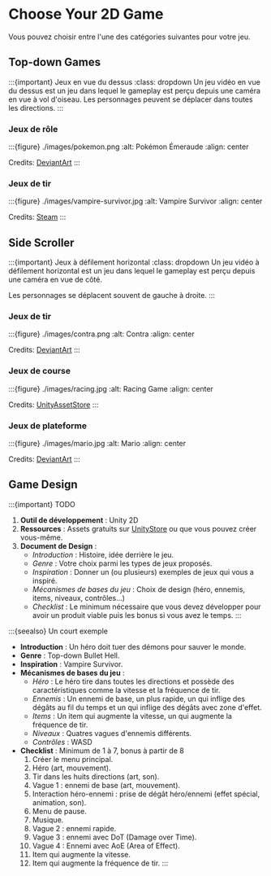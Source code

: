 # Choose Your 2D Game

Vous pouvez choisir entre l'une des catégories suivantes pour votre jeu.

## Top-down Games

:::{important} Jeux en vue du dessus
:class: dropdown
Un jeu vidéo en vue du dessus est un jeu dans lequel le gameplay est perçu depuis une caméra en vue à vol d'oiseau.
Les personnages peuvent se déplacer dans toutes les directions.
:::

### Jeux de rôle

:::{figure} ./images/pokemon.png
:alt: Pokémon Émeraude
:align: center

Credits: [DeviantArt](https://www.deviantart.com/lazzxion-keyblade/art/Pokemon-Emerald-Shimmer-WIP-343764514)
:::

### Jeux de tir

:::{figure} ./images/vampire-survivor.jpg
:alt: Vampire Survivor
:align: center

Credits: [Steam](https://store.steampowered.com/app/1794680/Vampire_Survivors/)
:::

## Side Scroller

:::{important} Jeux à défilement horizontal 
:class: dropdown
Un jeu vidéo à défilement horizontal est un jeu dans lequel le gameplay est perçu depuis une caméra en vue de côté.

Les personnages se déplacent souvent de gauche à droite.
:::

### Jeux de tir

:::{figure} ./images/contra.png
:alt: Contra
:align: center

Credits: [DeviantArt](https://www.deviantart.com/luis-mortalkombat14/art/super-contra-st3-2D-434478041)
:::

### Jeux de course

:::{figure} ./images/racing.jpg
:alt: Racing Game
:align: center

Credits: [UnityAssetStore](https://assetstore.unity.com/packages/templates/packs/2d-racing-game-76989/reviews)
:::

### Jeux de plateforme

:::{figure} ./images/mario.jpg
:alt: Mario
:align: center

Credits: [DeviantArt](https://www.deviantart.com/ah-noniamkerd/favourites/77948447/new-super-mario-princess-peach-ds-and-3d-land?page=44)
:::

## Game Design

:::{important} TODO  
1. **Outil de développement** : Unity 2D
2. **Ressources** : Assets gratuits sur [UnityStore](assetstore.unity.com) ou que vous pouvez créer vous-même.
3. **Document de Design** : 
    - *Introduction* : Histoire, idée derrière le jeu.
    - *Genre* : Votre choix parmi les types de jeux proposés.
    - *Inspiration* : Donner un (ou plusieurs) exemples de jeux qui vous a inspiré.
    - *Mécanismes de bases du jeu* : Choix de design (héro, ennemis, items, niveaux, contrôles...)
    - *Checklist* : Le minimum nécessaire que vous devez développer pour avoir un produit viable puis les bonus si vous avez le temps.
:::

:::{seealso} Un court exemple
- **Introduction** : Un héro doit tuer des démons pour sauver le monde.
- **Genre** : Top-down Bullet Hell.
- **Inspiration** : Vampire Survivor.
- **Mécanismes de bases du jeu** :
    - *Héro* : Le héro tire dans toutes les directions et possède des caractéristiques comme la vitesse et la fréquence de tir.
    - *Ennemis* : Un ennemi de base, un plus rapide, un qui inflige des dégâts au fil du temps et un qui inflige des dégâts avec zone d'effet.
    - *Items* : Un item qui augmente la vitesse, un qui augmente la fréquence de tir.
    - *Niveaux* : Quatres vagues d'ennemis différents.
    - *Contrôles* : WASD
- **Checklist** : Minimum de 1 à 7, bonus à partir de 8 
    1. Créer le menu principal.
    2. Héro (art, mouvement).
    3. Tir dans les huits directions (art, son).
    4. Vague 1 : ennemi de base (art, mouvement).
    5. Interaction héro-ennemi : prise de dégât héro/ennemi (effet spécial, animation, son).
    6. Menu de pause.
    7. Musique.
    8. Vague 2 : ennemi rapide.
    9. Vague 3 : ennemi avec DoT (Damage over Time).
    10. Vague 4 : Ennemi avec AoE (Area of Effect).
    11. Item qui augmente la vitesse.
    12. Item qui augmente la fréquence de tir.
:::